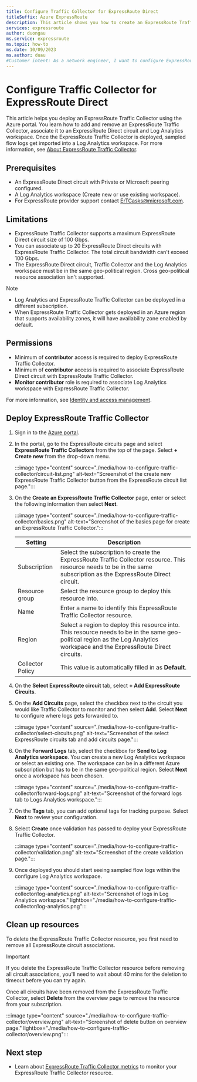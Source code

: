```yaml
---
title: Configure Traffic Collector for ExpressRoute Direct
titleSuffix: Azure ExpressRoute
description: This article shows you how to create an ExpressRoute Traffic Collector resource and import logs into a Log Analytics workspace.
services: expressroute
author: duongau
ms.service: expressroute
ms.topic: how-to
ms.date: 10/09/2023
ms.author: duau
#Customer intent: As a network engineer, I want to configure ExpressRoute Traffic Collector to import flow logs into a Log Analytics workspace.
---
```


# Configure Traffic Collector for ExpressRoute Direct

This article helps you deploy an ExpressRoute Traffic Collector using the Azure portal. You learn how to add and remove an ExpressRoute Traffic Collector, associate it to an ExpressRoute Direct circuit and Log Analytics workspace. Once the ExpressRoute Traffic Collector is deployed, sampled flow logs get imported into a Log Analytics workspace. For more information, see [About ExpressRoute Traffic Collector](traffic-collector.md).

## Prerequisites

- An ExpressRoute Direct circuit with Private or Microsoft peering configured.
- A Log Analytics workspace (Create new or use existing workspace).
- For ExpressRoute provider support contact ErTCasks@microsoft.com.

## Limitations

- ExpressRoute Traffic Collector supports a maximum ExpressRoute Direct circuit size of 100 Gbps.
- You can associate up to 20 ExpressRoute Direct circuits with ExpressRoute Traffic Collector. The total circuit bandwidth can't exceed 100 Gbps.
- The ExpressRoute Direct circuit, Traffic Collector and the Log Analytics workspace must be in the same geo-political region. Cross geo-political resource association isn't supported.  

> [!NOTE]
> - Log Analytics and ExpressRoute Traffic Collector can be deployed in a different subscription.
> - When ExpressRoute Traffic Collector gets deployed in an Azure region that supports availability zones, it will have availability zone enabled by default.

## Permissions

- Minimum of **contributor** access is required to deploy ExpressRoute Traffic Collector.
- Minimum of **contributor** access is required to associate ExpressRoute Direct circuit with ExpressRoute Traffic Collector.
- **Monitor contributor** role is required to associate Log Analytics workspace with ExpressRoute Traffic Collector.

For more information, see [Identity and access management](../active-directory/fundamentals/active-directory-ops-guide-iam.md).

## Deploy ExpressRoute Traffic Collector

1. Sign in to the [Azure portal](https://portal.azure.com/).

1. In the portal, go to the ExpressRoute circuits page and select **ExpressRoute Traffic Collectors** from the top of the page. Select **+ Create new** from the drop-down menu.

    :::image type="content" source="./media/how-to-configure-traffic-collector/circuit-list.png" alt-text="Screenshot of the create new ExpressRoute Traffic Collector button from the ExpressRoute circuit list page.":::

1. On the **Create an ExpressRoute Traffic Collector** page, enter or select the following information then select **Next**.

    :::image type="content" source="./media/how-to-configure-traffic-collector/basics.png" alt-text="Screenshot of the basics page for create an ExpressRoute Traffic Collector.":::

    | Setting | Description |
    | --- | --- |
    | Subscription | Select the subscription to create the ExpressRoute Traffic Collector resource. This resource needs to be in the same subscription as the ExpressRoute Direct circuit. |
    | Resource group | Select the resource group to deploy this resource into. |
    | Name | Enter a name to identify this ExpressRoute Traffic Collector resource. |
    | Region | Select a region to deploy this resource into. This resource needs to be in the same geo-political region as the Log Analytics workspace and the ExpressRoute Direct circuits. |
    | Collector Policy | This value is automatically filled in as **Default**. |

1. On the **Select ExpressRoute circuit** tab, select **+ Add ExpressRoute Circuits**. 

1. On the **Add Circuits** page, select the checkbox next to the circuit you would like Traffic Collector to monitor and then select **Add**. Select **Next** to configure where logs gets forwarded to.

    :::image type="content" source="./media/how-to-configure-traffic-collector/select-circuits.png" alt-text="Screenshot of the select ExpressRoute circuits tab and add circuits page.":::

1. On the **Forward Logs** tab, select the checkbox for **Send to Log Analytics workspace**. You can create a new Log Analytics workspace or select an existing one. The workspace can be in a different Azure subscription but has to be in the same geo-political region. Select **Next** once a workspace has been chosen.

    :::image type="content" source="./media/how-to-configure-traffic-collector/forward-logs.png" alt-text="Screenshot of the forward logs tab to Logs Analytics workspace.":::

1. On the **Tags** tab, you can add optional tags for tracking purpose. Select **Next** to review your configuration.

1. Select **Create** once validation has passed to deploy your ExpressRoute Traffic Collector.

    :::image type="content" source="./media/how-to-configure-traffic-collector/validation.png" alt-text="Screenshot of the create validation page.":::

1. Once deployed you should start seeing sampled flow logs within the configure Log Analytics workspace.

    :::image type="content" source="./media/how-to-configure-traffic-collector/log-analytics.png" alt-text="Screenshot of logs in Log Analytics workspace." lightbox="./media/how-to-configure-traffic-collector/log-analytics.png":::

## Clean up resources

To delete the ExpressRoute Traffic Collector resource, you first need to remove all ExpressRoute circuit associations. 

> [!IMPORTANT]
> If you delete the ExpressRoute Traffic Collector resource before removing all circuit associations, you'll need to wait about 40 mins for the deletion to timeout before you can try again.
>

Once all circuits have been removed from the ExpressRoute Traffic Collector, select **Delete** from the overview page to remove the resource from your subscription.

:::image type="content" source="./media/how-to-configure-traffic-collector/overview.png" alt-text="Screenshot of delete button on overview page." lightbox="./media/how-to-configure-traffic-collector/overview.png":::

## Next step

- Learn about [ExpressRoute Traffic Collector metrics](expressroute-monitoring-metrics-alerts.md#expressroute-traffic-collector-metrics) to monitor your ExpressRoute Traffic Collector resource.
